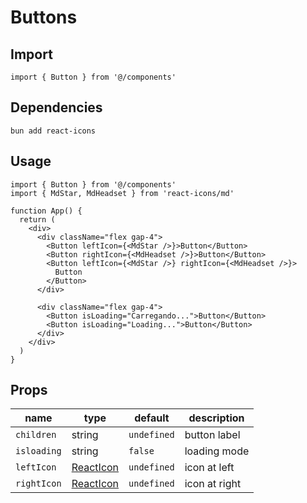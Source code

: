 # Buttons

## Import
```tsx
import { Button } from '@/components'
```

## Dependencies
```shell
bun add react-icons
```

## Usage
```tsx
import { Button } from '@/components'
import { MdStar, MdHeadset } from 'react-icons/md'

function App() {
  return (
    <div>
      <div className="flex gap-4">
        <Button leftIcon={<MdStar />}>Button</Button>
        <Button rightIcon={<MdHeadset />}>Button</Button>
        <Button leftIcon={<MdStar />} rightIcon={<MdHeadset />}>
          Button
        </Button>
      </div>

      <div className="flex gap-4">
        <Button isLoading="Carregando...">Button</Button>
        <Button isLoading="Loading...">Button</Button>
      </div>
    </div>
  )
}
```

## Props
| name        | type                                                    | default     | description   |
| ----------- | ------------------------------------------------------- | ----------- | ------------- |
| `children`  | string                                                  | `undefined` | button label  |
| `isloading` | string                                                  | `false`     | loading mode  |
| `leftIcon`  | [ReactIcon](https://react-icons.github.io/react-icons/) | `undefined` | icon at left  |
| `rightIcon` | [ReactIcon](https://react-icons.github.io/react-icons/) | `undefined` | icon at right |
